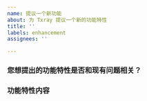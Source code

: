 ```yaml
---
name: 提议一个新功能
about: 为 Txray 提议一个新的功能特性
title: ''
labels: enhancement
assignees: ''

---
```


<!-- 该软件为自用，会根据使用性和跨平台性综合考虑 -->
### 您想提出的功能特性是否和现有问题相关？

### 功能特性内容
